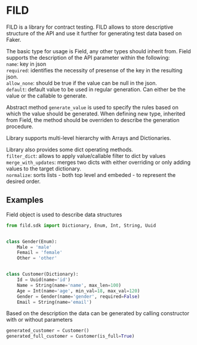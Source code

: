 # FILD

FILD is a library for contract testing. FILD allows to store descriptive 
structure of the API and use it further for generating test data based on Faker.

The basic type for usage is Field, any other types should inherit from.
Field supports the description of the API parameter within the following:\
`name`: key in json\
`required`: identifies the necessity of presense of the 
key in the resulting json.\
`allow_none`: should be true if the value can be null in the
json.\
`default`: default value to be used in regular generation.
Can either be the value or the callable to generate.

Abstract method `generate_value` is used to specify the rules
based on which the value should be generated. When defining
new type, inherited from Field, the method should be overriden
to describe the generation procedure.

Library supports multi-level hierarchy with Arrays and Dictionaries.

Library also provides some dict operating methods.\
`filter_dict`: allows to apply value/callable filter to dict by values\
`merge_with_updates`: merges two dicts with either overriding or only adding
values to the target dictionary.\
`normalize`: sorts lists - both top level and embeded - to represent
the desired order.

## Examples

Field object is used to describe data structures
```python
from fild.sdk import Dictionary, Enum, Int, String, Uuid


class Gender(Enum):
    Male = 'male'
    Femail = 'female'
    Other = 'other'


class Customer(Dictionary):
    Id = Uuid(name='id')
    Name = String(name='name', max_len=100)
    Age = Int(name='age', min_val=18, max_val=120)
    Gender = Gender(name='gender', required=False)
    Email = String(name='email')
```

Based on the description the data can be generated by calling constructor with
or without parameters
```python
generated_customer = Customer()
generated_full_customer = Customer(is_full=True)
```
